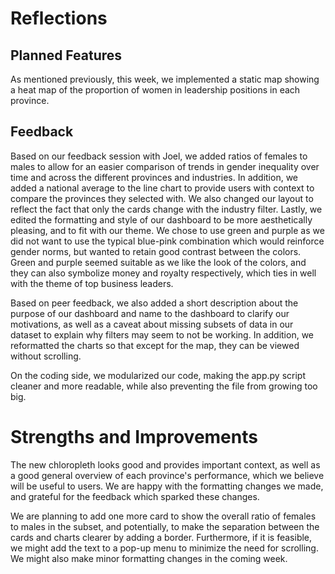 # Reflections

## Planned Features

As mentioned previously, this week, we implemented a static map showing a heat map of the proportion of women in leadership positions in each province.

## Feedback

Based on our feedback session with Joel, we added ratios of females to males to allow for an easier comparison of trends in gender inequality over time and across the different provinces and industries. In addition, we added a national average to the line chart to provide users with context to compare the provinces they selected with. We also changed our layout to reflect the fact that only the cards change with the industry filter. Lastly, we edited the formatting and style of our dashboard to be more aesthetically pleasing, and to fit with our theme. We chose to use green and purple as we did not want to use the typical blue-pink combination which would reinforce gender norms, but wanted to retain good contrast between the colors. Green and purple seemed suitable as we like the look of the colors, and they can also symbolize money and royalty respectively, which ties in well with the theme of top business leaders.

Based on peer feedback, we also added a short description about the purpose of our dashboard and name to the dashboard to clarify our motivations, as well as a caveat about missing subsets of data in our dataset to explain why filters may seem to not be working. In addition, we reformatted the charts so that except for the map, they can be viewed without scrolling.

On the coding side, we modularized our code, making the app.py script cleaner and more readable, while also preventing the file from growing too big.

# Strengths and Improvements

The new chloropleth looks good and provides important context, as well as a good general overview of each province's performance, which we believe will be useful to users. We are happy with the formatting changes we made, and grateful for the feedback which sparked these changes.

We are planning to add one more card to show the overall ratio of females to males in the subset, and potentially, to make the separation between the cards and charts clearer by adding a border. Furthermore, if it is feasible, we might add the text to a pop-up menu to minimize the need for scrolling. We might also make minor formatting changes in the coming week.
